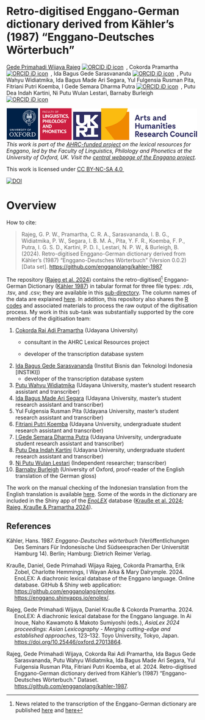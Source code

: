 Retro-digitised Enggano-German dictionary derived from Kähler’s (1987)
“Enggano-Deutsches Wörterbuch”
================
[Gede Primahadi Wijaya
Rajeg](https://www.ling-phil.ox.ac.uk/people/gede-rajeg)
<a itemprop="sameAs" content="https://orcid.org/0000-0002-2047-8621" href="https://orcid.org/0000-0002-2047-8621" target="orcid.widget" rel="noopener noreferrer" style="vertical-align:top;"><img src="https://orcid.org/sites/default/files/images/orcid_16x16.png" style="width:1em;margin-right:.5em;" alt="ORCID iD icon"></a>,
Cokorda Pramartha
<a itemprop="sameAs" content="https://orcid.org/0000-0002-2835-3989" href="https://orcid.org/0000-0002-2835-3989" target="orcid.widget" rel="noopener noreferrer" style="vertical-align:top;"><img src="https://orcid.org/sites/default/files/images/orcid_16x16.png" style="width:1em;margin-right:.5em;" alt="ORCID iD icon"></a>,
Ida Bagus Gede Sarasvananda
<a itemprop="sameAs" content="https://orcid.org/0000-0002-2020-5148" href="https://orcid.org/0000-0002-2020-5148" target="orcid.widget" rel="noopener noreferrer" style="vertical-align:top;"><img src="https://orcid.org/sites/default/files/images/orcid_16x16.png" style="width:1em;margin-right:.5em;" alt="ORCID iD icon"></a>,
Putu Wahyu Widiatmika, Ida Bagus Made Ari Segara, Yul Fulgensia Rusman
Pita, Fitriani Putri Koemba, I Gede Semara Dharma Putra
<a itemprop="sameAs" content="https://orcid.org/0009-0000-6711-0878" href="https://orcid.org/0009-0000-6711-0878" target="orcid.widget" rel="noopener noreferrer" style="vertical-align:top;"><img src="https://orcid.org/sites/default/files/images/orcid_16x16.png" style="width:1em;margin-right:.5em;" alt="ORCID iD icon"></a>,
Putu Dea Indah Kartini, Ni Putu Wulan Lestari, Barnaby Burleigh
<a itemprop="sameAs" content="https://orcid.org/0009-0009-2295-9048" href="https://orcid.org/0009-0009-2295-9048" target="orcid.widget" rel="noopener noreferrer" style="vertical-align:top;"><img src="https://orcid.org/sites/default/files/images/orcid_16x16.png" style="width:1em;margin-right:.5em;" alt="ORCID iD icon"></a>

<!-- README.md is generated from README.Rmd. Please edit that file -->
<!-- badges: start -->

[<img
src="https://raw.githubusercontent.com/engganolang/digitised-holle-list/main/file-oxweb-logo.gif"
width="84" alt="The University of Oxford" />](https://www.ox.ac.uk/)
[<img
src="https://raw.githubusercontent.com/engganolang/digitised-holle-list/main/file-lingphil.png"
width="83"
alt="Faculty of Linguistics, Philology and Phonetics, the University of Oxford" />](https://www.ling-phil.ox.ac.uk/)
[<img
src="https://raw.githubusercontent.com/engganolang/digitised-holle-list/main/file-ahrc.png"
width="325" alt="Arts and Humanities Research Council (AHRC)" />](https://www.ukri.org/councils/ahrc/)
</br>*This work is part of the [AHRC-funded
project](https://gtr.ukri.org/projects?ref=AH%2FW007290%2F1) on the
lexical resources for Enggano, led by the Faculty of Linguistics,
Philology and Phonetics at the University of Oxford, UK. Visit the
[central webpage of the Enggano
project](https://enggano.ling-phil.ox.ac.uk/)*.

<p xmlns:cc="http://creativecommons.org/ns#">
This work is licensed under
<a href="https://creativecommons.org/licenses/by-nc-sa/4.0/?ref=chooser-v1" target="_blank" rel="license noopener noreferrer" style="display:inline-block;">CC
BY-NC-SA 4.0
<img style="height:22px!important;margin-left:3px;vertical-align:text-bottom;" src="https://mirrors.creativecommons.org/presskit/icons/cc.svg?ref=chooser-v1" alt=""><img style="height:22px!important;margin-left:3px;vertical-align:text-bottom;" src="https://mirrors.creativecommons.org/presskit/icons/by.svg?ref=chooser-v1" alt=""><img style="height:22px!important;margin-left:3px;vertical-align:text-bottom;" src="https://mirrors.creativecommons.org/presskit/icons/nc.svg?ref=chooser-v1" alt=""><img style="height:22px!important;margin-left:3px;vertical-align:text-bottom;" src="https://mirrors.creativecommons.org/presskit/icons/sa.svg?ref=chooser-v1" alt=""></a>
</p>

[![DOI](https://zenodo.org/badge/DOI/10.5281/zenodo.14514671.svg)](https://doi.org/10.5281/zenodo.14514671)

<!-- badges: end -->

# Overview

How to cite:

> Rajeg, G. P. W., Pramartha, C. R. A., Sarasvananda, I. B. G.,
> Widiatmika, P. W., Segara, I. B. M. A., Pita, Y. F. R., Koemba, F. P.,
> Putra, I. G. S. D., Kartini, P. D. I., Lestari, N. P. W., & Burleigh,
> B. (2024). Retro-digitised Enggano-German dictionary derived from
> Kähler’s (1987) “Enggano-Deutsches Wörterbuch” (Version 0.0.2) \[Data
> set\]. <https://github.com/engganolang/kahler-1987>

The repository ([Rajeg et al. 2024](#ref-rajeg_kahler)) contains the
retro-digitised[^1] Enggano-German Dictionary ([Kähler
1987](#ref-kähler1987)) in tabular format for three file types: .rds,
.tsv, and .csv; they are available in this
[sub-directory](https://github.com/engganolang/kahler-1987/tree/main/data-main).
The column names of the data are explained
[here](https://github.com/engganolang/kahler-1987/blob/main/data-main/README.md).
In addition, this repository also shares the [R
codes](https://github.com/engganolang/kahler-1987/tree/main/code) and
associated materials to process the raw output of the digitisation
process. My work in this sub-task was substantially supported by the
core members of the digitisation team:

1.  [Cokorda Rai Adi
    Pramartha](https://udayananetworking.unud.ac.id/lecturer/2379-cokorda-rai-adi-pramartha)
    (Udayana University)
    - consultant in the AHRC Lexical Resources project

    - developer of the transcription database system
2.  [Ida Bagus Gede
    Sarasvananda](https://scholar.google.co.id/citations?user=mShkhLEAAAAJ&hl=id)
    (Institut Bisnis dan Teknologi Indonesia \[INSTIKI\])
    - developer of the transcription database system
3.  [Putu Wahyu
    Widiatmika](https://scholar.google.com/citations?user=2S21SFYAAAAJ&hl=en)
    (Udayana University, master’s student research assistant and
    transcriber)
4.  [Ida Bagus Made Ari
    Segara](https://scholar.google.com/citations?user=rkWwDAwAAAAJ&hl=id)
    (Udayana University, master’s student research assistant and
    transcriber)
5.  Yul Fulgensia Rusman Pita (Udayana University, master’s student
    research assistant and transcriber)
6.  [Fitriani Putri
    Koemba](https://figshare.com/authors/Fitri_Koemba/16637976) (Udayana
    University, undergraduate student research assistant and
    transcriber)
7.  [I Gede Semara Dharma
    Putra](https://figshare.com/authors/I_Gede_Semara_Dharma_Putra/11755628)
    (Udayana University, undergraduate student research assistant and
    transcriber)
8.  [Putu Dea Indah
    Kartini](https://figshare.com/authors/Putu_Dea_Indah_Kartini/20281689)
    (Udayana University, undergraduate student research assistant and
    transcriber)
9.  [Ni Putu Wulan
    Lestari](https://id.linkedin.com/in/ni-putu-wulan-lestari-572962179)
    (Independent researcher; transcriber)
10. [Barnaby Burleigh](https://philpeople.org/profiles/barnaby-burleigh)
    (University of Oxford, proof-reader of the English translation of
    the German gloss)

The work on the manual checking of the Indonesian translation from the
English translation is available
[here](https://github.com/engganolang/kahler-idn-translation-checking).
Some of the words in the dictionary are included in the Shiny app of the
[*EnoLEX*](https://enggano.shinyapps.io/enolex/) database ([Krauße et
al. 2024](#ref-krausse_enolex_2024); [Rajeg, Krauße & Pramartha
2024](#ref-rajeg_enolex_2024)).

## References

<div id="refs" class="references csl-bib-body hanging-indent">

<div id="ref-kähler1987" class="csl-entry">

Kähler, Hans. 1987. *Enggano-Deutsches wörterbuch* (Veröffentlichungen
Des Seminars Für Indonesische Und Südseesprachen Der Universität Hamburg
14). Berlin; Hamburg: Dietrich Reimer Verlag.

</div>

<div id="ref-krausse_enolex_2024" class="csl-entry">

Krauße, Daniel, Gede Primahadi Wijaya Rajeg, Cokorda Pramartha, Erik
Zobel, Charlotte Hemmings, I Wayan Arka & Mary Dalrymple. 2024. EnoLEX:
A diachronic lexical database of the Enggano language. Online database.
GitHub & Shiny web application: https://github.com/engganolang/enolex.
<https://enggano.shinyapps.io/enolex/>.

</div>

<div id="ref-rajeg_enolex_2024" class="csl-entry">

Rajeg, Gede Primahadi Wijaya, Daniel Krauße & Cokorda Pramartha. 2024.
EnoLEX: A diachronic lexical database for the Enggano language. In Ai
Inoue, Naho Kawamoto & Makoto Sumiyoshi (eds.), *AsiaLex 2024
proceedings: Asian Lexicography - Merging cutting-edge and established
approaches*, 123–132. Toyo University, Tokyo, Japan.
<https://doi.org/10.25446/oxford.27013864>.

</div>

<div id="ref-rajeg_kahler" class="csl-entry">

Rajeg, Gede Primahadi Wijaya, Cokorda Rai Adi Pramartha, Ida Bagus Gede
Sarasvananda, Putu Wahyu Widiatmika, Ida Bagus Made Ari Segara, Yul
Fulgensia Rusman Pita, Fitriani Putri Koemba, et al. 2024.
Retro-digitised Enggano-German dictionary derived from Kähler’s (1987)
“Enggano-Deutsches Wörterbuch.” Dataset.
<https://github.com/engganolang/kahler-1987>.

</div>

</div>

[^1]: News related to the transcription of the Enggano-German dictionary
    are published
    [here](https://www.ling-phil.ox.ac.uk/news/2023/05/28/retro-digitisation-work-enggano-german-dictionary-udayana-university-indonesia)
    and
    [here](https://sasing.unud.ac.id/posts/boel-students-involved-in-research-project-led-by-researchers-from-the-university-of-oxford-uk)
